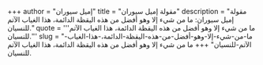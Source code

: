 +++
author = "إميل سيوران"
title = "مقولة إميل سيوران"
description = "مقولة إميل سيوران: ما من شيء إلا وهو أفضل من هذه اليقظة الدائمة، هذا الغياب الآتم للنسيان."
quote = '''ما من شيء إلا وهو أفضل من هذه اليقظة الدائمة، هذا الغياب الآتم للنسيان.'''
slug = "ما-من-شيء-إلا-وهو-أفضل-من-هذه-اليقظة-الدائمة،-هذا-الغياب-الآتم-للنسيان"
+++
ما من شيء إلا وهو أفضل من هذه اليقظة الدائمة، هذا الغياب الآتم للنسيان.
